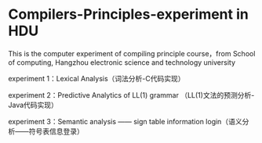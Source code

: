 # Compilers-Principles-experiment in HDU
This is the computer experiment of compiling principle course，from School of computing, Hangzhou electronic science and technology university
  
  experiment 1：Lexical Analysis（词法分析-C代码实现）
  
  experiment 2：Predictive Analytics of LL(1) grammar （LL(1)文法的预测分析-Java代码实现）
  
  experiment 3：Semantic analysis —— sign table information login（语义分析——符号表信息登录）
